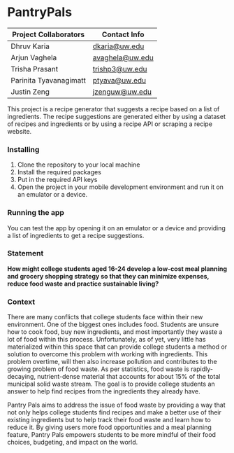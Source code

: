 # PantryPals

| Project Collaborators | Contact Info |
|--|--|
| Dhruv Karia | dkaria@uw.edu |
| Arjun Vaghela| avaghela@uw.edu |
| Trisha Prasant| trishp3@uw.edu |
| Parinita Tyavanagimatt| ptyava@uw.edu |
| Justin Zeng| jzenguw@uw.edu |

This project is a recipe generator that suggests a recipe based on a list of ingredients. The recipe suggestions are generated either by using a dataset of recipes and ingredients or by using a recipe API or scraping a recipe website.

### Installing
 1. Clone the repository to your local machine
 2. Install the required packages
 3. Put in the required API keys
 4. Open the project in your mobile development environment and run it on an emulator or a device.

### Running the app

You can test the app by opening it on an emulator or a device and providing a list of ingredients to get a recipe suggestions.

### Statement
**How might college students aged 16-24 develop a low-cost meal planning and grocery shopping strategy so that they can minimize expenses, reduce food waste and practice sustainable living?**

### Context
There are many conflicts that college students face within their new environment. One of the biggest ones includes food. Students are unsure how to cook food, buy new ingredients, and most importantly they waste a lot of food within this process. Unfortunately, as of yet, very little has materialized within this space that can provide college students a method or solution to overcome this problem with working with ingredients. This problem overtime, will then also increase pollution and contributes to the growing problem of food waste. As per statistics, food waste is rapidly-decaying, nutrient-dense material that accounts for about 15% of the total municipal solid waste stream. The goal is to provide college students an answer to help find recipes from the ingredients they already have.

Pantry Pals aims to address the issue of food waste by providing a way that not only helps college students find recipes and make a better use of their existing ingredients but to help track their food waste and learn how to reduce it. By giving users more food opportunities and a meal planning feature, Pantry Pals empowers students to be more mindful of their food choices, budgeting, and impact on the world.

